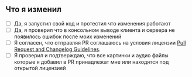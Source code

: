 <!-- Guidelines: https://docs.spacestation14.io/en/getting-started/pr-guideline -->

## Что я изменил
<!-- What did you change? -->

<!-- Проставить X — [X]: -->
- [ ] Да, я запустил свой код и протестил что изменения работают
- [ ] Да, я проверил что в консольном выводе клиента и сервера не появилось ошибок после моих изменений
- [ ] Я согласен, что отправляя PR соглашаюсь на условия лицензии [Pull Request and Changelog Guidelines](https://github.com/stalker14-project/stalker-14/edit/master/LICENSE.TXT).
- [ ] Я проверил и подтверждаю, что все картинки и аудио файлы которые я добавил в PR принадлежат мне или находятся под открытой лицензией
